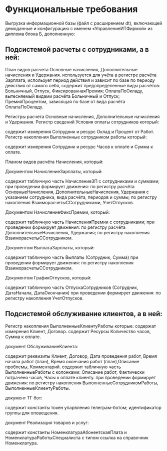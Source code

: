 # Функциональные требования

Выгрузка информационной базы (файл с расширением dt), включающей демоданные и конфигурацию с именем «УправлениеИТФирмой» из диплома блока Б, дополненную:

## Подсистемой расчеты с сотрудниками, а в ней:

План видов расчета Основные начисления, Дополнительные начисления и Удержания.
используется для учёта в регистре расчёта Зарплата,
использует период действия и зависит по базе по периоду действия от самого себя,
содержит предопределенные виды расчётов:
Больничный, Отпуск, ФиксированнаяПремия;
ОплатаПоОкладу, вытесняемый видами расчёта Больничный и Отпуск;
ПремияПроцентом, зависящая по базе от вида расчёта ОплатаПоОкладу.

Регистры расчета Основные начисления, Дополнительные начисления и Удержания.
Регистр сведений Условия оплаты сотрудников который:

содержит измерения Сотрудник и ресурс Оклад и Процент от Работ.
Регистр накопления Выполненные сотрудником работы который:

содержит измерения Сотрудник и ресурс Часов к оплате и Сумма к оплате.

Планом видов расчёта Начисления, который:


Документом НачислениеЗарплаты, который:

содержит табличную часть НачислениеЗП с сотрудниками и суммами;
при проведении формирует движения:
по регистру расчёта ОсновныеНачисления, ДополнительныеНачисления, Удержания с указанием сотрудника, вида расчёта, периодов и суммы;
по регистру накопления ВзаиморасчетыССотрудниками, УчетОтпусков.

Документом НачислениеФиксПремии, который:

содержит табличную часть НачисленияПремии с сотрудниками;
при проведении формирует движения:
по регистру расчёта ДополнительныеНачисления, Удержания;
по регистру накопления ВзаиморасчетыССотрудником.

Документом ВыплатаЗарплаты, который:

содержит табличную часть Выплаты (Сотрудник, Сумма)
при проведении формирует движения:
по регистру накопления ВзаиморасчетыССотрудником.

Документом ГрафикОтпусков, который:

содержит табличную часть ОтпускаСотрудников (Сотрудник, ДатаНачала, ДатаОкончания)
при проведении формирует движения:
по регистру накопления УчетОтпусков.

## Подсистемой обслуживание клиентов, а в ней:

Регистр накопления ВыполненныеКлиентуРаботы которые:
содержат измерения Клиент, Договор.
содержит Ресурсы Количество часов, Сумма к оплате.

документ ОбслуживаниеКлиента:

содержит реквизиты Клиент, Договор, Дата проведения работ, Время начала работ (план), Время окончания работ (план),Описание проблемы, Комментарий.
содержит табличную часть  ВыполненныеРаботы с колонками:
Описание работ, Фактически потрачено часов, Часы к оплате клиенту.
при проведении формирует движения:
по регистру накопления ВыполненныеСотрудникомРаботы, ВыполненныеКлиентуРаботы.

документ ТГ бот:

содержит константы токен упарвления телеграм-ботом;
идентификатор группы для оповещения.

документ Реализация товаров и услуг:

содержит константы НоменклатураАбонентскаяПлата и НоменклатураРаботыСпециалиста с типом ссылка на справочник Номенклатура.





